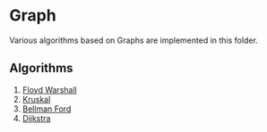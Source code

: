 # Graph

Various algorithms based on Graphs are implemented in this folder.

## Algorithms

1. [Floyd Warshall](docs\graph\graph_all_pair_shortest_path_floyd_warshall.md)
2. [Kruskal](docs\graph\graph_minimum_spanning_tree_kruskal.md)
3. [Bellman Ford](docs\graph\graph_single_source_shortest_paths_bellman_ford.md)
4. [Dijkstra](docs\graph\Dijkstra_Algo.md)
